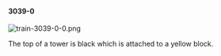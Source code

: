 #### 3039-0
![train-3039-0-0.png](https://github.com/lil-lab/nlvr/raw/master/nlvr/train/images/71/train-3039-0-0.png "train-3039-0-0.png")

The top of a tower is black which is attached to a yellow block.